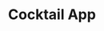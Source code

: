 ---
title: "Cocktail App"
description : "Web App offering Cocktail Recipes. Made with GatsbyJS and CocktailDB API. "
link : "https://gatsbycocktailapp.netlify.app/"
status : "unfinished"
---